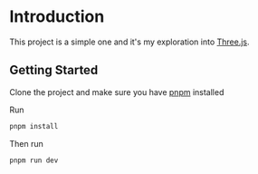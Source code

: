 # Introduction

This project is a simple one and it's my exploration into [Three.js](https://threejs.org).

## Getting Started

Clone the project and make sure you have [pnpm](https://pnpm.io) installed

Run

```bash
pnpm install
```

Then run

 ```bash
pnpm run dev
```
